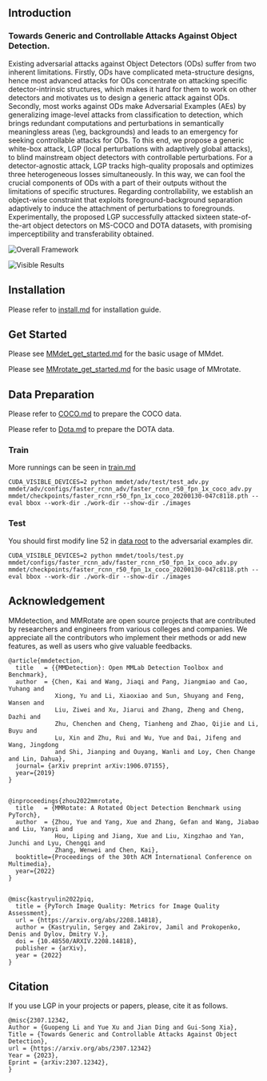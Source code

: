 
## Introduction

### Towards Generic and Controllable Attacks Against Object Detection.
Existing adversarial attacks against Object Detectors (ODs) suffer from two inherent limitations. Firstly, ODs have complicated meta-structure designs, hence most advanced attacks for ODs concentrate on attacking specific detector-intrinsic structures, which makes it hard for them to work on other detectors and motivates us to design a generic attack against ODs. Secondly, most works against ODs make Adversarial Examples (AEs) by generalizing image-level attacks from classification to detection, which brings redundant computations and perturbations in semantically meaningless areas (\eg, backgrounds) and leads to an emergency for seeking controllable attacks for ODs. To this end, we propose a generic white-box attack, LGP (local perturbations with adaptively global attacks), to blind mainstream object detectors with controllable perturbations. For a detector-agnostic attack, LGP tracks high-quality proposals and optimizes three heterogeneous losses simultaneously. In this way, we can fool the crucial components of ODs with a part of their outputs without the limitations of specific structures. Regarding controllability, we establish an object-wise constraint that exploits  foreground-background separation adaptively to induce the attachment of perturbations to foregrounds. Experimentally, the proposed LGP successfully attacked sixteen state-of-the-art object detectors on MS-COCO and DOTA datasets, with promising imperceptibility and transferability obtained.



![Overall Framework](./overall_frame.png)

![Visible Results](./Visible_Results.png)



## Installation

Please refer to [install.md](docs/install.md) for installation guide.

## Get Started

Please see [MMdet_get_started.md](mmdet/docs/en/get_started.md) for the basic usage of MMdet.

Please see [MMrotate_get_started.md](mmrotate/docs/en/get_started.md) for the basic usage of MMrotate.

## Data Preparation
Please refer to [COCO.md](https://mmdetection.readthedocs.io/en/latest/user_guides/dataset_prepare.html) to prepare the COCO data.

Please refer to [Dota.md](https://github.com/open-mmlab/mmrotate/blob/1.x/tools/data/dota/README.md) to prepare the DOTA data.


### Train

More runnings can be seen in [train.md](./docs/train.md)
```   
CUDA_VISIBLE_DEVICES=2 python mmdet/adv/test/test_adv.py mmdet/adv/configs/faster_rcnn_adv/faster_rcnn_r50_fpn_1x_coco_adv.py mmdet/checkpoints/faster_rcnn_r50_fpn_1x_coco_20200130-047c8118.pth --eval bbox --work-dir ./work-dir --show-dir ./images
```

### Test
You should first modify line 52 in [data root](./mmdet/configs/_base_/datasets/coco_detection.py) to the adversarial examples dir.

```
CUDA_VISIBLE_DEVICES=2 python mmdet/tools/test.py mmdet/configs/faster_rcnn_adv/faster_rcnn_r50_fpn_1x_coco_adv.py mmdet/checkpoints/faster_rcnn_r50_fpn_1x_coco_20200130-047c8118.pth --eval bbox --work-dir ./work-dir --show-dir ./images
```

## Acknowledgement

MMdetection, and MMRotate are open source projects that are contributed by researchers and engineers from various colleges and companies. We appreciate all the contributors who implement their methods or add new features, as well as users who give valuable feedbacks.

```
@article{mmdetection,
  title   = {{MMDetection}: Open MMLab Detection Toolbox and Benchmark},
  author  = {Chen, Kai and Wang, Jiaqi and Pang, Jiangmiao and Cao, Yuhang and
             Xiong, Yu and Li, Xiaoxiao and Sun, Shuyang and Feng, Wansen and
             Liu, Ziwei and Xu, Jiarui and Zhang, Zheng and Cheng, Dazhi and
             Zhu, Chenchen and Cheng, Tianheng and Zhao, Qijie and Li, Buyu and
             Lu, Xin and Zhu, Rui and Wu, Yue and Dai, Jifeng and Wang, Jingdong
             and Shi, Jianping and Ouyang, Wanli and Loy, Chen Change and Lin, Dahua},
  journal= {arXiv preprint arXiv:1906.07155},
  year={2019}
}


@inproceedings{zhou2022mmrotate,
  title   = {MMRotate: A Rotated Object Detection Benchmark using PyTorch},
  author  = {Zhou, Yue and Yang, Xue and Zhang, Gefan and Wang, Jiabao and Liu, Yanyi and
             Hou, Liping and Jiang, Xue and Liu, Xingzhao and Yan, Junchi and Lyu, Chengqi and
             Zhang, Wenwei and Chen, Kai},
  booktitle={Proceedings of the 30th ACM International Conference on Multimedia},
  year={2022}
}


@misc{kastryulin2022piq,
  title = {PyTorch Image Quality: Metrics for Image Quality Assessment},
  url = {https://arxiv.org/abs/2208.14818},
  author = {Kastryulin, Sergey and Zakirov, Jamil and Prokopenko, Denis and Dylov, Dmitry V.},
  doi = {10.48550/ARXIV.2208.14818},
  publisher = {arXiv},
  year = {2022}
}

```

## Citation

If you use LGP in your projects or papers, please, cite it as follows.
```
@misc{2307.12342,
Author = {Guopeng Li and Yue Xu and Jian Ding and Gui-Song Xia},
Title = {Towards Generic and Controllable Attacks Against Object Detection},
url = {https://arxiv.org/abs/2307.12342}
Year = {2023},
Eprint = {arXiv:2307.12342},
}
```